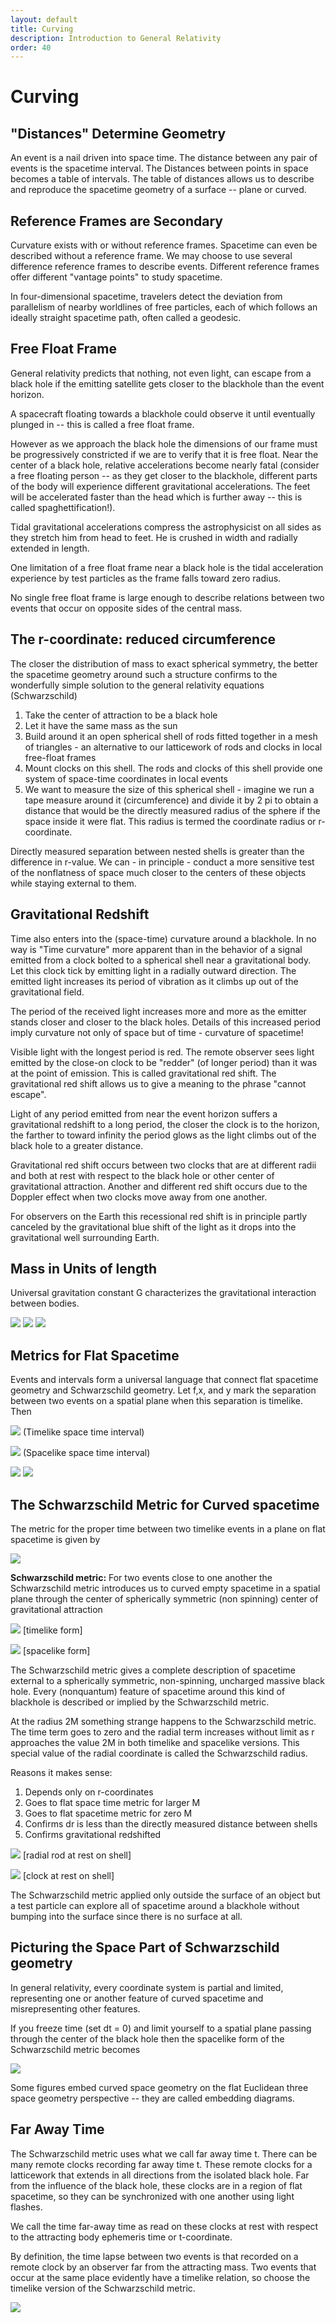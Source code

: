 ```yaml
---
layout: default
title: Curving
description: Introduction to General Relativity
order: 40
---
```


# Curving

## "Distances" Determine Geometry
An event is a nail driven into space time. The distance between any pair of events is the spacetime interval. The Distances between points in space becomes a table of intervals. The table of distances allows us to describe and reproduce the spacetime geometry of a surface -- plane or curved.

## Reference Frames are Secondary
Curvature exists with or without reference frames. Spacetime can even be described without a reference frame. We may choose to use several difference reference frames to describe events. Different reference frames offer different "vantage points" to study spacetime.

In four-dimensional spacetime, travelers detect the deviation from parallelism of nearby worldlines of free particles, each of which follows an ideally straight spacetime path, often called a geodesic.

## Free Float Frame
General relativity predicts that nothing, not even light, can escape from a black hole if the emitting satellite gets closer to the blackhole than the event horizon.

A spacecraft floating towards a blackhole could observe it until eventually plunged in -- this is called a free float frame.

However as we approach the black hole the dimensions of our frame must be progressively constricted if we are to verify that it is free float. Near the center of a black hole, relative accelerations become nearly fatal (consider a free floating person -- as they get closer to the blackhole, different parts of the body will experience different gravitational accelerations. The feet will be accelerated faster than the head which is further away -- this is called spaghettification!).

Tidal gravitational accelerations compress the astrophysicist on all sides as they stretch him from head to feet. He is crushed in width and radially extended in length.

One limitation of a free float frame near a black hole is the tidal acceleration experience by test particles as the frame falls toward zero radius.

No single free float frame is large enough to describe relations between two events that occur on opposite sides of the central mass.

## The r-coordinate: reduced circumference
The closer the distribution of mass to exact spherical symmetry, the better the spacetime geometry around such a structure confirms to the wonderfully simple solution to the general relativity equations (Schwarzschild)

1. Take the center of attraction to be a black hole
2. Let it have the same mass as the sun
3. Build around it an open spherical shell of rods fitted together in a mesh of triangles - an alternative to our latticework of rods and clocks in local free-float frames
4. Mount clocks on this shell. The rods and clocks of this shell provide one system of space-time coordinates in local events
5. We want to measure the size of this spherical shell - imagine we run a tape measure around it (circumference) and divide it by 2 pi to obtain a distance that would be the directly measured radius of the sphere if the space inside it were flat. This radius is termed the coordinate radius or r-coordinate.

Directly measured separation between nested shells is greater than the difference in r-value. We can - in principle - conduct a more sensitive test of the nonflatness of space much closer to the centers of these objects while staying external to them.

## Gravitational Redshift
Time also enters into the (space-time) curvature around a blackhole. In no way is "Time curvature" more apparent than in the behavior of a signal emitted from a clock bolted to a spherical shell near a gravitational body. Let this clock tick by emitting light in a radially outward direction. The emitted light increases its period of vibration as it climbs up out of the gravitational field.

The period of the received light increases more and more as the emitter stands closer and closer to the black holes.
Details of this increased period imply curvature not only of space but of time - curvature of spacetime!

Visible light with the longest period is red. The remote observer sees light emitted by the close-on clock to be "redder" (of longer period) than it was at the point of emission. This is called gravitational red shift. The gravitational red shift allows us to give a meaning to the phrase "cannot escape".

Light of any period emitted from near the event horizon suffers a gravitational redshift to a long period, the closer the clock is to the horizon, the farther to toward infinity the period glows as the light climbs out of the black hole to a greater distance.

Gravitational red shift occurs between two clocks that are at different radii and both at rest with respect to the black hole or other center of gravitational attraction. Another and different red shift occurs due to the Doppler effect when two clocks move away from one another.

For observers on the Earth this recessional red shift is in principle partly canceled by the gravitational blue shift of the light as it drops into the gravitational well surrounding Earth.

## Mass in Units of length
Universal gravitation constant G characterizes the gravitational interaction between bodies.

<img src="https://latex.codecogs.com/svg.latex?\Large&space;F - \frac{G M_{kg} m_{kg}}{r^2}" />

<img src="https://latex.codecogs.com/svg.latex?\Large&space;G = 6.6726 * 10^{-11} \frac{m^3}{kg \cdot {sec}^2}" />

<img src="https://latex.codecogs.com/svg.latex?\Large&space;M = \frac{G}{c^2} M_{kg} = 7.424 * 10^{-28} M_{kg}" />

## Metrics for Flat Spacetime
Events and intervals form a universal language that connect flat spacetime geometry and Schwarzschild geometry. Let f,x, and y mark the separation between two events on a spatial plane when this separation is timelike. Then

<img src="https://latex.codecogs.com/svg.latex?\Large&space;\tau^2 = t^2 - x^2 - y^2" /> (Timelike space time interval)

<img src="https://latex.codecogs.com/svg.latex?\Large&space;\rho^2 = -t^2 + x^2 + y^2" /> (Spacelike space time interval)

<img src="https://latex.codecogs.com/svg.latex?\Large&space;(d\tau)^2 = (dt)^2 - (dr)^2 - (r\cdot d\phi)^2" />

<img src="https://latex.codecogs.com/svg.latex?\Large&space;(spatial\ separation)^2 = (dr)^2 + (r \cdot d\phi)^2" />

## The Schwarzschild Metric for Curved spacetime
The metric for the proper time between two timelike events in a plane on flat spacetime is given by

<img src="https://latex.codecogs.com/svg.latex?\Large&space;{d\tau}^2 = dt^2 - dr^2 -r^2{d\phi}^2" />

**Schwarzschild metric:** For two events close to one another the Schwarzschild metric introduces us to curved empty spacetime in a spatial plane through the center of spherically symmetric (non spinning) center of gravitational attraction

<img src="https://latex.codecogs.com/svg.latex?\Large&space;{d\tau}^2 = (1 - \frac{2M}{r}) dt^2 - \frac{dr^2}{(1-\frac{2M}{r})} - r^2{d\phi}^2" /> [timelike form]

<img src="https://latex.codecogs.com/svg.latex?\Large&space;{d\rho}^2 = (1 - \frac{2M}{r}) dt^2 - \frac{dr^2}{(1-\frac{2M}{r})} - r^2{d\phi}^2" /> [spacelike form]

The Schwarzschild metric gives a complete description of spacetime external to a spherically symmetric, non-spinning, uncharged massive black hole. Every (nonquantum) feature of spacetime around this kind of blackhole is described or implied by the Schwarzschild metric.

At the radius 2M something strange happens to the Schwarzschild metric. The time term goes to zero and the radial term increases without limit as r approaches the value 2M in both timelike and spacelike versions. This special value of the radial coordinate is called the Schwarzschild radius.

Reasons it makes sense:
1. Depends only on r-coordinates
2. Goes to flat space time metric for larger M
3. Goes to flat spacetime metric for zero M
4. Confirms dr is less than the directly measured distance between shells
5. Confirms gravitational redshifted

<img src="https://latex.codecogs.com/svg.latex?\Large&space;d\rho = dr_{shell} = \frac{dr}{1-(\frac{2M}{r})^{\frac{1}{2}}}" /> [radial rod at rest on shell]

<img src="https://latex.codecogs.com/svg.latex?\Large&space;d\tau = dt_{shell} =1-(\frac{2M}{r})^{\frac{1}{2}} dt" /> [clock at rest on shell]

The Schwarzschild metric applied only outside the surface of an object but a test particle can explore all of spacetime around a blackhole without bumping into the surface since there is no surface at all.

## Picturing the Space Part of Schwarzschild geometry
In general relativity, every coordinate system is partial and limited, representing one or another feature of curved spacetime and misrepresenting other features.

If you freeze time (set dt = 0) and limit yourself to a spatial plane passing through the center of the black hole then the spacelike form of the Schwarzschild metric becomes

<img src="https://latex.codecogs.com/svg.latex?\Large&space;{d\theta}^2 = \frac{dr^2}{1-\frac{2M}{2}} + r^2d\phi" />

Some figures embed curved space geometry on the flat Euclidean three space geometry perspective -- they are called embedding diagrams.

## Far Away Time
The Schwarzschild metric uses what we call far away time t. There can be many remote clocks recording far away time t. These remote clocks for a latticework that extends in all directions from the isolated black hole. Far from the influence of the black hole, these clocks are in a region of flat spacetime, so they can be synchronized with one another using light flashes.

We call the time far-away time as read on these clocks at rest with respect to the attracting body ephemeris time or t-coordinate.

By definition, the time lapse between two events is that recorded on a remote clock by an observer far from the attracting mass. Two events that occur at the same place evidently have a timelike relation, so choose the timelike version of the Schwarzschild metric.

<img src="https://latex.codecogs.com/svg.latex?\Large&space;dt_{shell} = (1-\frac{2M}{r})^{\frac{1}{2}} dt" />
